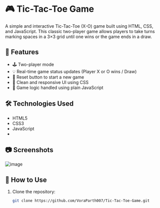 # 🎮 Tic-Tac-Toe Game

A simple and interactive Tic-Tac-Toe (X-O) game built using HTML, CSS, and JavaScript. This classic two-player game allows players to take turns marking spaces in a 3×3 grid until one wins or the game ends in a draw.

## 🚀 Features

- 🕹️ Two-player mode
- 💡 Real-time game status updates (Player X or O wins / Draw)
- 🔁 Reset button to start a new game
- 🎨 Clean and responsive UI using CSS
- 🧠 Game logic handled using plain JavaScript

## 🛠️ Technologies Used

- HTML5
- CSS3
- JavaScript
- 
## 📷 Screenshots

![image](https://github.com/user-attachments/assets/7d0a542d-b7c7-439a-bcd7-1eeec3b4e274)


## 📂 How to Use

1. Clone the repository:
   ```bash
   git clone https://github.com/VoraParth007/Tic-Tac-Toe-Game.git
